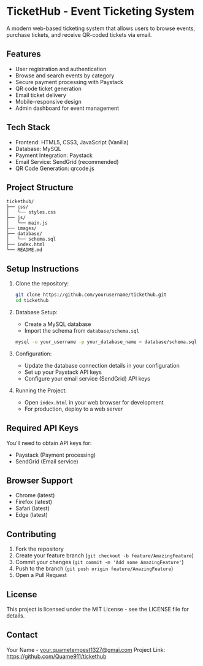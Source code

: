 # TicketHub - Event Ticketing System

A modern web-based ticketing system that allows users to browse events, purchase tickets, and receive QR-coded tickets via email.

## Features

- User registration and authentication
- Browse and search events by category
- Secure payment processing with Paystack
- QR code ticket generation
- Email ticket delivery
- Mobile-responsive design
- Admin dashboard for event management

## Tech Stack

- Frontend: HTML5, CSS3, JavaScript (Vanilla)
- Database: MySQL
- Payment Integration: Paystack
- Email Service: SendGrid (recommended)
- QR Code Generation: qrcode.js

## Project Structure

```
tickethub/
├── css/
│   └── styles.css
├── js/
│   └── main.js
├── images/
├── database/
│   └── schema.sql
├── index.html
└── README.md
```

## Setup Instructions

1. Clone the repository:
   ```bash
   git clone https://github.com/yourusername/tickethub.git
   cd tickethub
   ```

2. Database Setup:
   - Create a MySQL database
   - Import the schema from `database/schema.sql`
   ```bash
   mysql -u your_username -p your_database_name < database/schema.sql
   ```

3. Configuration:
   - Update the database connection details in your configuration
   - Set up your Paystack API keys
   - Configure your email service (SendGrid) API keys

4. Running the Project:
   - Open `index.html` in your web browser for development
   - For production, deploy to a web server

## Required API Keys

You'll need to obtain API keys for:
- Paystack (Payment processing)
- SendGrid (Email service)

## Browser Support

- Chrome (latest)
- Firefox (latest)
- Safari (latest)
- Edge (latest)

## Contributing

1. Fork the repository
2. Create your feature branch (`git checkout -b feature/AmazingFeature`)
3. Commit your changes (`git commit -m 'Add some AmazingFeature'`)
4. Push to the branch (`git push origin feature/AmazingFeature`)
5. Open a Pull Request

## License

This project is licensed under the MIT License - see the LICENSE file for details.

## Contact

Your Name - your.quametempest1327@gmai.com
Project Link: https://github.com/Quame911/tickethub 
